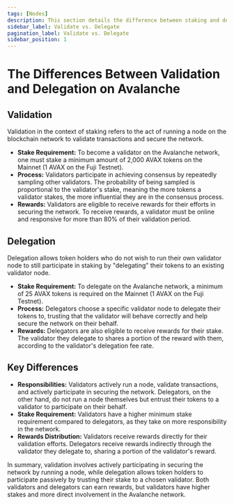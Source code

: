 ```yaml
---
tags: [Nodes]
description: This section details the difference between staking and delegating on Avalanche.
sidebar_label: Validate vs. Delegate
pagination_label: Validate vs. Delegate
sidebar_position: 1
---
```


# The Differences Between Validation and Delegation on Avalanche

## Validation

Validation in the context of staking refers to the act of running a node on the 
blockchain network to validate transactions and secure the network.

- **Stake Requirement:** To become a validator on the Avalanche network,
one must stake a minimum amount of 2,000 AVAX tokens on the Mainnet (1 AVAX on the Fuji Testnet).
- **Process:** Validators participate in achieving consensus by repeatedly sampling other validators.
The probability of being sampled is proportional to the validator's stake, meaning the more tokens a
validator stakes, the more influential they are in the consensus process.
- **Rewards:** Validators are eligible to receive rewards for their efforts in securing the network.
To receive rewards, a validator must be online and responsive for more than 80% of their validation
period.

## Delegation

Delegation allows token holders who do not wish to run their own validator node to still participate
in staking by "delegating" their tokens to an existing validator node.

- **Stake Requirement:** To delegate on the Avalanche network, a minimum of 25 AVAX tokens is
required on the Mainnet (1 AVAX on the Fuji Testnet).
- **Process:** Delegators choose a specific validator node to delegate their tokens to, trusting 
that the validator will behave correctly and help secure the network on their behalf.
- **Rewards:** Delegators are also eligible to receive rewards for their stake. The validator they 
delegate to shares a portion of the reward with them, according to the validator's delegation fee rate.

## Key Differences

- **Responsibilities:** Validators actively run a node, validate transactions, and actively 
participate in securing the network. Delegators, on the other hand, do not run a node themselves 
but entrust their tokens to a validator to participate on their behalf.
- **Stake Requirement:** Validators have a higher minimum stake requirement compared to delegators, 
as they take on more responsibility in the network.
- **Rewards Distribution:** Validators receive rewards directly for their validation efforts. 
Delegators receive rewards indirectly through the validator they delegate to, sharing a portion of 
the validator's reward.

In summary, validation involves actively participating in securing the network by running a node, 
while delegation allows token holders to participate passively by trusting their stake to a chosen 
validator. Both validators and delegators can earn rewards, but validators have higher stakes and 
more direct involvement in the Avalanche network.
